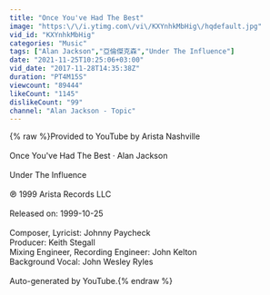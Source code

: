 ```yaml
---
title: "Once You've Had The Best"
image: "https:\/\/i.ytimg.com\/vi\/KXYnhkMbHig\/hqdefault.jpg"
vid_id: "KXYnhkMbHig"
categories: "Music"
tags: ["Alan Jackson","亞倫傑克森","Under The Influence"]
date: "2021-11-25T10:25:06+03:00"
vid_date: "2017-11-28T14:35:38Z"
duration: "PT4M15S"
viewcount: "89444"
likeCount: "1145"
dislikeCount: "99"
channel: "Alan Jackson - Topic"
---
```

{% raw %}Provided to YouTube by Arista Nashville<br /><br />Once You've Had The Best · Alan Jackson<br /><br />Under The Influence<br /><br />℗ 1999 Arista Records LLC<br /><br />Released on: 1999-10-25<br /><br />Composer, Lyricist: Johnny Paycheck<br />Producer: Keith Stegall<br />Mixing  Engineer, Recording  Engineer: John Kelton<br />Background  Vocal: John Wesley Ryles<br /><br />Auto-generated by YouTube.{% endraw %}
